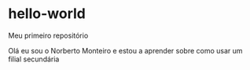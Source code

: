 # hello-world
Meu primeiro repositório

Olá eu sou o Norberto Monteiro e estou a aprender sobre como usar um filial secundária

